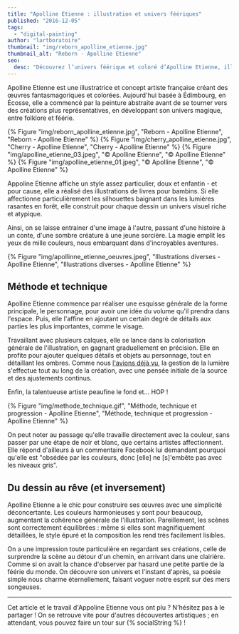 ```yaml
---
title: "Apolline Etienne : illustration et univers féériques"
published: "2016-12-05"
tags: 
  - "digital-painting"
author: "lartboratoire"
thumbnail: "img/reborn_apolline_etienne.jpg"
thumbnail_alt: "Reborn - Apolline Etienne"
seo:
  desc: "Découvrez l’univers féérique et coloré d’Apolline Etienne, illustratrice française, qui mélange folklore et magie dans des œuvres visuellement riches et poétiques."
---
```


Apolline Etienne est une illustratrice et concept artiste française créant des œuvres fantasmagoriques et colorées. Aujourd'hui basée à Édimbourg, en Écosse, elle a commencé par la peinture abstraite avant de se tourner vers des créations plus représentatives, en développant son univers magique, entre folklore et féérie.

{% Figure "img/reborn_apolline_etienne.jpg", "Reborn - Apolline Etienne", "Reborn - Apolline Etienne" %}
{% Figure "img/cherry_apolline_etienne.jpg", "Cherry - Apolline Etienne", "Cherry - Apolline Etienne" %}
{% Figure "img/apolline_etienne_03.jpeg", "© Apolline Etienne", "© Apolline Etienne" %}
{% Figure "img/apolline_etienne_01.jpeg", "© Apolline Etienne", "© Apolline Etienne" %}

Appoline Etienne affiche un style assez particulier, doux et enfantin - et pour cause, elle a réalisé des illustrations de livres pour bambins. Si elle affectionne particulièrement les silhouettes baignant dans les lumières rasantes en forêt, elle construit pour chaque dessin un univers visuel riche et atypique.

Ainsi, on se laisse entrainer d'une image à l'autre, passant d'une histoire à un conte, d'une sombre créature à une jeune sorcière. La magie emplit les yeux de mille couleurs, nous embarquant dans d'incroyables aventures.

{% Figure "img/apollinne_etienne_oeuvres.jpeg", "Illustrations diverses - Apolline Etienne", "Illustrations diverses - Apolline Etienne" %}

## Méthode et technique

Apolline Etienne commence par réaliser une esquisse générale de la forme principale, le personnage, pour avoir une idée du volume qu'il prendra dans l'espace. Puis, elle l'affine en ajoutant un certain degré de détails aux parties les plus importantes, comme le visage.

Travaillant avec plusieurs calques, elle se lance dans la colorisation générale de l'illustration, en gagnant graduellement en précision. Elle en profite pour ajouter quelques détails et objets au personnage, tout en détaillant les ombres. Comme nous [l'avions déjà vu](/marta-nael-concept-art-folie/), la gestion de la lumière s'effectue tout au long de la création, avec une pensée initiale de la source et des ajustements continus.

Enfin, la talentueuse artiste peaufine le fond et... HOP !

{% Figure "img/methode_technique.gif", "Méthode, technique et progression - Apolline Etienne", "Méthode, technique et progression - Apolline Etienne" %}

On peut noter au passage qu'elle travaille directement avec la couleur, sans passer par une étape de noir et blanc, que certains artistes affectionnent. Elle répond d'ailleurs à un commentaire Facebook lui demandant pourquoi qu'elle est "obsédée par les couleurs, donc \[elle\] ne \[s\]'embête pas avec les niveaux gris".

## Du dessin au rêve (et inversement)

Apolline Etienne a le chic pour construire ses œuvres avec une simplicité déconcertante. Les couleurs harmonieuses y sont pour beaucoup, augmentant la cohérence générale de l'illustration. Pareillement, les scènes sont correctement équilibrées : même si elles sont magnifiquement détaillées, le style épuré et la composition les rend très facilement lisibles.

On a une impression toute particulière en regardant ses créations, celle de surprendre la scène au détour d'un chemin, en arrivant dans une clairière. Comme si on avait la chance d'observer par hasard une petite partie de la féérie du monde. On découvre son univers et l'instant d'après, sa poésie simple nous charme éternellement, faisant voguer notre esprit sur des mers songeuses.

* * *

Cet article et le travail d'Appoline Etienne vous ont plu ? N'hésitez pas à le partager ! On se retrouve vite pour d'autres découvertes artistiques ; en attendant, vous pouvez faire un tour sur {% socialString %} !
